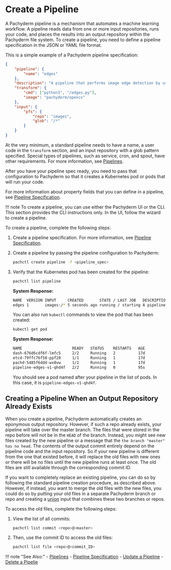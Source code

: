 # Create a Pipeline

A Pachyderm pipeline is a mechanism that automates a machine learning workflow.
A pipeline reads data from one or more input repositories, runs your code, and
places the results into an output repository within the Pachyderm file system.
To create a pipeline, you need to define a pipeline specification in the JSON or
YAML file format.

This is a simple example of a Pachyderm pipeline specification:

```json
{
    "pipeline": {
        "name": "edges"
    },
    "description": "A pipeline that performs image edge detection by using the OpenCV library.",
    "transform": {
        "cmd": ["python3", "/edges.py"],
        "image": "pachyderm/opencv"
    },
    "input": {
        "pfs": {
            "repo": "images",
            "glob": "/*"
        }
    }
}
```

At the very minimum, a standard pipeline needs to have a name, a user code in
the `transform` section, and an input repository with a glob pattern specified.
Special types of pipelines, such as service, cron, and spout, have other
requirements. For more information, see
[Pipelines](../../concepts/pipeline-concepts/pipeline/).

After you have your pipeline spec ready, you need to pass that configuration to
Pachyderm so that it creates a Kubernetes pod or pods that will run your code.

For more information about property fields that you can define in a pipeline,
see [Pipeline Specification](../../reference/pipeline_spec/).

!!! note To create a pipeline, you can use either the Pachyderm UI or the CLI.
This section provides the CLI instructions only. In the UI, follow the wizard to
create a pipeline.

To create a pipeline, complete the following steps:

1. Create a pipeline specification. For more information, see
   [Pipeline Specification](../../reference/pipeline_spec/).

1. Create a pipeline by passing the pipeline configuration to Pachyderm:

    ```bash
    pachctl create pipeline -f <pipeline_spec>
    ```

1. Verify that the Kubernetes pod has been created for the pipeline:

    ```bash
    pachctl list pipeline
    ```

    **System Response:**

    ```bash
    NAME  VERSION INPUT     CREATED       STATE / LAST JOB   DESCRIPTION
    edges 1       images:/* 5 seconds ago running / starting A pipeline that performs image edge detection by using the OpenCV library.
    ```

    You can also run `kubectl` commands to view the pod that has been created:

    ```bash
    kubectl get pod
    ```

    **System Response:**

    ```bash
    NAME                      READY   STATUS    RESTARTS   AGE
    dash-676d6cdf6f-lmfc5     2/2     Running   2          17d
    etcd-79ffc76f58-ppf28     1/1     Running   1          17d
    pachd-5485f6ddd-wx8vw     1/1     Running   1          17d
    pipeline-edges-v1-qhd4f   2/2     Running   0          95s
    ```

    You should see a pod named after your pipeline in the list of pods. In this
    case, it is `pipeline-edges-v1-qhd4f`.

## Creating a Pipeline When an Output Repository Already Exists

When you create a pipeline, Pachyderm automatically creates an eponymous output
repository. However, if such a repo already exists, your pipeline will take over
the master branch. The files that were stored in the repo before will not be in
the `HEAD` of the branch. Instead, you might see new files created by the new
pipeline or a message that the `the branch "master" has no head`. The contents
of the output commit entirely depend on the pipeline code and the input
repository. So if your new pipeline is different from the one that existed
before, it will replace the old files with new ones or there will be no files
until the new pipeline runs at least once. The old files are still available
through the corresponding commit ID.

If you want to completely replace an existing pipeline, you can do so by
following the standard pipeline creation procedure, as described above. However,
if instead, you want to merge the old files with the new files, you could do so
by putting your old files in a separate Pachyderm branch or repo and creating a
[union](../../concepts/pipeline-concepts/datum/cross-union/#union-input) input
that combines these two branches or repos.

To access the old files, complete the following steps:

1. View the list of all commits:

    ```bash
    pachctl list commit <repo>@<master>
    ```

1. Then, use the commit ID to access the old files:

    ```bash
    pachctl list file <repo>@<commit_ID>
    ```

!!! note "See Also:" - [Pipelines](../../concepts/pipeline-concepts/pipeline/) -
[Pipeline Specification](../../reference/pipeline_spec/) -
[Update a Pipeline](../updating_pipelines/) -
[Delete a Pipelie](../delete-pipeline/)
